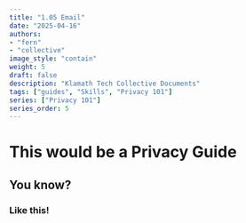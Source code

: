 ```yaml
---
title: "1.05 Email"
date: "2025-04-16"
authors:
- "fern"
- "collective"
image_style: "contain"
weight: 5
draft: false
description: "Klamath Tech Collective Documents"
tags: ["guides", "Skills", "Privacy 101"]
series: ["Privacy 101"]
series_order: 5
---
```


# This would be a Privacy Guide

## You know?

### Like this!